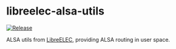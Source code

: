 # libreelec-alsa-utils

[![Release](https://github.com/radxa-pkg/libreelec-alsa-utils/actions/workflows/release.yml/badge.svg)](https://github.com/radxa-pkg/libreelec-alsa-utils/actions/workflows/release.yml)

ALSA utils from [LibreELEC](https://github.com/LibreELEC/LibreELEC.tv), providing ALSA routing in user space.
